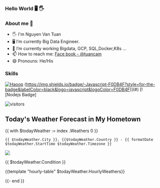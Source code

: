 ### Hello World 🖥️ 🖐️

### About me 🐬

- 🖐️ I'm Nguyen Van Tuan
- 🖥️ I’m currently Big Data Engineer.
- 🌱 I’m currently working Bigdata, GCP, SQL,Docker,K8s ... 
- 📫 How to reach me: [Face book - @tuancam](https://www.facebook.com/tuanbacam)
- 😄 Pronouns: He/His

### Skills

 [![Haoop](https://img.shields.io/badge/bigdata-hadoop-yellow)](#)
(https://img.shields.io/badge/-Javascript-F0DB4F?style=for-the-badge&labelColor=black&logo=javascript&logoColor=F0DB4F)](#) [![Nodejs Badge]

 ![visitors](https://visitor-badge.glitch.me/badge?page_id=tuancamtbtx&left_color=green&right_color=red)

## Today's Weather Forecast in My Hometown

{{ with $todayWeather := index .Weathers 0 }}

`{{ $todayWeather.City }}, {{$todayWeather.Country }} - {{ formatDate $todayWeather.StartTime $todayWeather.Timezone }}`

<img src="{{ $todayWeather.Icon}}"/>

{{ $todayWeather.Condition }}

{{template "hourly-table" $todayWeather.HourlyWeathers}}

{{- end }}


